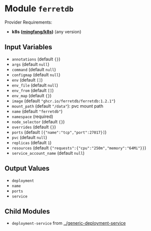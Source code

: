 
# Module `ferretdb`

Provider Requirements:
* **k8s ([mingfang/k8s](https://registry.terraform.io/providers/mingfang/k8s/latest))** (any version)

## Input Variables
* `annotations` (default `{}`)
* `args` (default `null`)
* `command` (default `null`)
* `configmap` (default `null`)
* `env` (default `[]`)
* `env_file` (default `null`)
* `env_from` (default `[]`)
* `env_map` (default `{}`)
* `image` (default `"ghcr.io/ferretdb/ferretdb:1.2.1"`)
* `mount_path` (default `"/data"`): pvc mount path
* `name` (default `"ferretdb"`)
* `namespace` (required)
* `node_selector` (default `{}`)
* `overrides` (default `{}`)
* `ports` (default `[{"name":"tcp","port":27017}]`)
* `pvc` (default `null`)
* `replicas` (default `1`)
* `resources` (default `{"requests":{"cpu":"250m","memory":"64Mi"}}`)
* `service_account_name` (default `null`)

## Output Values
* `deployment`
* `name`
* `ports`
* `service`

## Child Modules
* `deployment-service` from [../generic-deployment-service](../generic-deployment-service)

